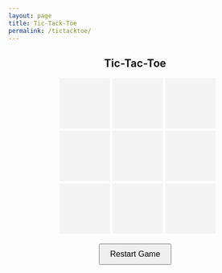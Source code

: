 ```yaml
---
layout: page
title: Tic-Tack-Toe
permalink: /tictacktoe/
---
```


<div style="max-width: 300px; margin: 0 auto;">
  <h2 style="text-align: center;">Tic-Tac-Toe</h2>
  <div id="ticTacToeBoard" style="display: grid; grid-template-columns: repeat(3, 1fr); gap: 5px;">
    <div style="width: 100px; height: 100px; display: flex; justify-content: center; align-items: center; background-color: #f4f4f4; font-size: 2rem; cursor: pointer;" onclick="makeMove(0)"></div>
    <div style="width: 100px; height: 100px; display: flex; justify-content: center; align-items: center; background-color: #f4f4f4; font-size: 2rem; cursor: pointer;" onclick="makeMove(1)"></div>
    <div style="width: 100px; height: 100px; display: flex; justify-content: center; align-items: center; background-color: #f4f4f4; font-size: 2rem; cursor: pointer;" onclick="makeMove(2)"></div>
    <div style="width: 100px; height: 100px; display: flex; justify-content: center; align-items: center; background-color: #f4f4f4; font-size: 2rem; cursor: pointer;" onclick="makeMove(3)"></div>
    <div style="width: 100px; height: 100px; display: flex; justify-content: center; align-items: center; background-color: #f4f4f4; font-size: 2rem; cursor: pointer;" onclick="makeMove(4)"></div>
    <div style="width: 100px; height: 100px; display: flex; justify-content: center; align-items: center; background-color: #f4f4f4; font-size: 2rem; cursor: pointer;" onclick="makeMove(5)"></div>
    <div style="width: 100px; height: 100px; display: flex; justify-content: center; align-items: center; background-color: #f4f4f4; font-size: 2rem; cursor: pointer;" onclick="makeMove(6)"></div>
    <div style="width: 100px; height: 100px; display: flex; justify-content: center; align-items: center; background-color: #f4f4f4; font-size: 2rem; cursor: pointer;" onclick="makeMove(7)"></div>
    <div style="width: 100px; height: 100px; display: flex; justify-content: center; align-items: center; background-color: #f4f4f4; font-size: 2rem; cursor: pointer;" onclick="makeMove(8)"></div>
  </div>
  <h3 id="status" style="text-align: center; margin-top: 20px;"></h3>
</div>

<script>
  let board = ['', '', '', '', '', '', '', '', ''];
  let currentPlayer = 'X';
  let gameActive = true;

  function makeMove(index) {
    if (board[index] === '' && gameActive) {
      board[index] = currentPlayer;
      document.querySelectorAll('#ticTacToeBoard div')[index].textContent = currentPlayer;
      checkWinner();
      currentPlayer = currentPlayer === 'X' ? 'O' : 'X';
      document.getElementById('status').textContent = `${currentPlayer}'s turn`;
    }
  }

  function checkWinner() {
    const winningCombinations = [
      [0, 1, 2], [3, 4, 5], [6, 7, 8], // rows
      [0, 3, 6], [1, 4, 7], [2, 5, 8], // columns
      [0, 4, 8], [2, 4, 6]             // diagonals
    ];

    for (const combination of winningCombinations) {
      const [a, b, c] = combination;
      if (board[a] && board[a] === board[b] && board[a] === board[c]) {
        gameActive = false;
        showResult(`${board[a]} wins!`);
        return;
      }
    }

    if (!board.includes('')) {
      gameActive = false;
      showResult("It's a tie!");
    }
  }

  function showResult(message) {
    alert(message);
  }

  function resetGame() {
    board = ['', '', '', '', '', '', '', '', ''];
    document.querySelectorAll('#ticTacToeBoard div').forEach(cell => cell.textContent = '');
    currentPlayer = 'X';
    gameActive = true;
    document.getElementById('status').textContent = "X's turn";
  }
</script>

<button style="display: block; margin: 20px auto; padding: 10px 20px; font-size: 1rem;" onclick="resetGame()">Restart Game</button>


